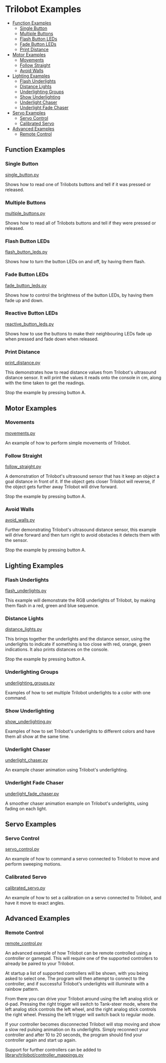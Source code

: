 # Trilobot Examples <!-- omit in toc -->

- [Function Examples](#function-examples)
  - [Single Button](#single-button)
  - [Multiple Buttons](#multiple-buttons)
  - [Flash Button LEDs](#flash-button-leds)
  - [Fade Button LEDs](#fade-button-leds)
  - [Print Distance](#print-distance)
- [Motor Examples](#motor-examples)
  - [Movements](#movements)
  - [Follow Straight](#follow-straight)
  - [Avoid Walls](#avoid-walls)
- [Lighting Examples](#lighting-examples)
  - [Flash Underlights](#flash-underlights)
  - [Distance Lights](#distance-lights)
  - [Underlighting Groups](#underlighting-groups)
  - [Show Underlighting](#show-underlighting)
  - [Underlight Chaser](#underlight-chaser)
  - [Underlight Fade Chaser](#underlight-fade-chaser)
- [Servo Examples](#servo-examples)
  - [Servo Control](#servo-control)
  - [Calibrated Servo](#calibrated-servo)
- [Advanced Examples](#advanced-examples)
  - [Remote Control](#remote-control)


## Function Examples

### Single Button
[single_button.py](single_button.py)

Shows how to read one of Trilobots buttons and tell if it was pressed or released.

### Multiple Buttons
[multiple_buttons.py](multiple_buttons.py)

Shows how to read all of Trilobots buttons and tell if they were pressed or released.

### Flash Button LEDs
[flash_button_leds.py](flash_button_leds.py)

Shows how to turn the button LEDs on and off, by having them flash.

### Fade Button LEDs
[fade_button_leds.py](fade_button_leds.py)

Shows how to control the brightness of the button LEDs, by having them fade up and down.

### Reactive Button LEDs
[reactive_button_leds.py](reactive_button_leds.py)

Shows how to use the buttons to make their neighbouring LEDs fade up when pressed and fade down when released.

### Print Distance

[print_distance.py](print_distance.py)

This demonstrates how to read distance values from Trilobot's ultrasound distance sensor. It will print the values it reads onto the console in cm, along with the time taken to get the readings.

Stop the example by pressing button A.


## Motor Examples

### Movements
[movements.py](movements.py)

An example of how to perform simple movements of Trilobot.


### Follow Straight
[follow_straight.py](follow_straight.py)

A demonstration of Trilobot's ultrasound sensor that has it keep an object a goal distance in front of it. If the object gets closer Trilobot will reverse, if the object gets further away Trilobot will drive forward.

Stop the example by pressing button A.

### Avoid Walls
[avoid_walls.py](avoid_walls.py)

Further demonstrating Trilobot's ultrasound distance sensor, this example will drive forward and then turn right to avoid obstacles it detects them with the sensor.

Stop the example by pressing button A.


## Lighting Examples

### Flash Underlights
[flash_underlights.py](flash_underlights.py)

This example will demonstrate the RGB underlights of Trilobot, by making them flash in a red, green and blue sequence.

### Distance Lights
[distance_lights.py](distance_lights.py)

This brings together the underlights and the distance sensor, using the underlights to indicate if something is too close with red, orange, green indications. It also prints distances on the console.

Stop the example by pressing button A.

### Underlighting Groups
[underlighting_groups.py](underlighting_groups.py)

Examples of how to set multiple Trilobot underlights to a color with one command.

### Show Underlighting
[show_underlighting.py](show_underlighting.py)

Examples of how to set Trilobot's underlights to different colors and have them all show at the same time.

### Underlight Chaser
[underlight_chaser.py](underlight_chaser.py)

An example chaser animation using Trilobot's underlighting.

### Underlight Fade Chaser
[underlight_fade_chaser.py](underlight_fade_chaser.py)

A smoother chaser animation example on Trilobot's underlights, using fading on each light.


## Servo Examples

### Servo Control

[servo_control.py](servo_control.py)

An example of how to command a servo connected to Trilobot to move and perform sweeping motions.

### Calibrated Servo
[calibrated_servo.py](calibrated_servo.py)

An example of how to set a calibration on a servo connected to Trilobot, and have it move to exact angles.


## Advanced Examples

### Remote Control
[remote_control.py](remote_control.py)

An advanced example of how Trilobot can be remote controlled using a controller or gamepad. This will require one of the supported controllers to already be paired to your Trilobot.

At startup a list of supported controllers will be shown, with you being asked to select one. The program will then attempt to connect to the controller, and if successful Trilobot's underlights will illuminate with a rainbow pattern.

From there you can drive your Trilobot around using the left analog stick or d-pad. Pressing the right trigger will switch to Tank-steer mode, where the left analog stick controls the left wheel, and the right analog stick controls the right wheel. Pressing the left trigger will switch back to regular mode.

If your controller becomes disconnected Trilobot will stop moving and show a slow red pulsing animation on its underlights. Simply reconnect your controller and after 10 to 20 seconds, the program should find your controller again and start up again.

Support for further controllers can be added to [library/trilobot/controller_mappings.py](../library/trilobot/controller_mappings.py)
